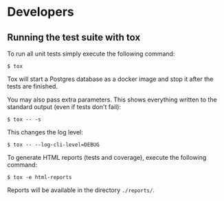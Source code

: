 # Developers

## Running the test suite with tox

To run all unit tests simply execute the following command:

```
$ tox
```

Tox will start a Postgres database as a docker image and stop it after the tests are finished.

You may also pass extra parameters. This shows everything written to the standard output (even if tests don't fail):

```
$ tox -- -s
```

This changes the log level:

```
$ tox -- --log-cli-level=DEBUG
```

To generate HTML reports (tests and coverage), execute the following command:

```
$ tox -e html-reports
```

Reports will be available in the directory `./reports/`.
